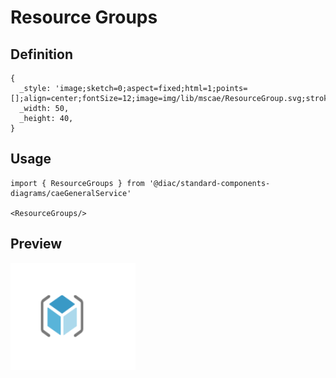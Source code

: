 # Resource Groups

## Definition

```
{
  _style: 'image;sketch=0;aspect=fixed;html=1;points=[];align=center;fontSize=12;image=img/lib/mscae/ResourceGroup.svg;strokeColor=none;',
  _width: 50,
  _height: 40,
}
```

## Usage

```
import { ResourceGroups } from '@diac/standard-components-diagrams/caeGeneralService'

<ResourceGroups/>
```

## Preview

<img src="./resource-groups.png" width="200"/>
